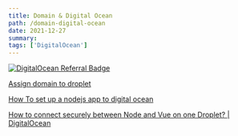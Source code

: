 ```yaml
---
title: Domain & Digital Ocean 
path: /domain-digital-ocean
date: 2021-12-27
summary: 
tags: ['DigitalOcean']
---
```


[![DigitalOcean Referral Badge](https://web-platforms.sfo2.cdn.digitaloceanspaces.com/WWW/Badge%201.svg)](https://www.digitalocean.com/?refcode=334787332f1d&utm_campaign=Referral_Invite&utm_medium=Referral_Program&utm_source=badge)

[Assign domain to droplet](https://www.youtube.com/watch?v=wYDDYahCg60)

[How To set up a nodejs app to digital ocean ](https://www.digitalocean.com/community/tutorials/how-to-set-up-a-node-js-application-for-production-on-ubuntu-16-04#set-up-nginx-as-a-reverse-proxy-server)

[How to connect securely between Node and Vue on one Droplet? | DigitalOcean](https://www.digitalocean.com/community/questions/how-to-connect-securely-between-node-and-vue-on-one-droplet)



